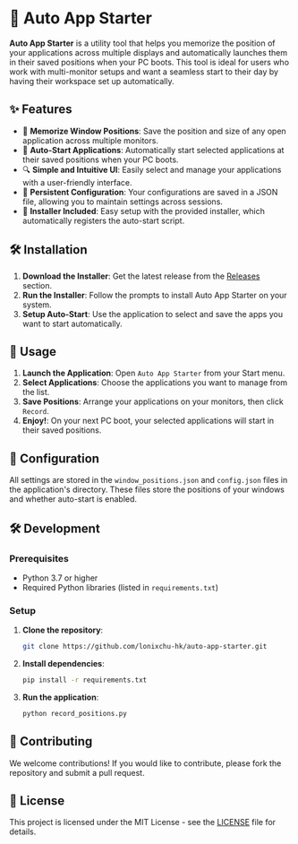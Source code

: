 # 🚀 Auto App Starter

**Auto App Starter** is a utility tool that helps you memorize the position of your applications across multiple displays and automatically launches them in their saved positions when your PC boots. This tool is ideal for users who work with multi-monitor setups and want a seamless start to their day by having their workspace set up automatically.

## ✨ Features

- 📌 **Memorize Window Positions**: Save the position and size of any open application across multiple monitors.
- 🔄 **Auto-Start Applications**: Automatically start selected applications at their saved positions when your PC boots.
- 🔍 **Simple and Intuitive UI**: Easily select and manage your applications with a user-friendly interface.
- 📝 **Persistent Configuration**: Your configurations are saved in a JSON file, allowing you to maintain settings across sessions.
- 🔧 **Installer Included**: Easy setup with the provided installer, which automatically registers the auto-start script.

## 🛠 Installation

1. **Download the Installer**: Get the latest release from the [Releases](#) section.
2. **Run the Installer**: Follow the prompts to install Auto App Starter on your system.
3. **Setup Auto-Start**: Use the application to select and save the apps you want to start automatically.

## 🚀 Usage

1. **Launch the Application**: Open `Auto App Starter` from your Start menu.
2. **Select Applications**: Choose the applications you want to manage from the list.
3. **Save Positions**: Arrange your applications on your monitors, then click `Record`.
4. **Enjoy!**: On your next PC boot, your selected applications will start in their saved positions.

## 📂 Configuration

All settings are stored in the `window_positions.json` and `config.json` files in the application's directory. These files store the positions of your windows and whether auto-start is enabled.

## 🛠️ Development

### Prerequisites

- Python 3.7 or higher
- Required Python libraries (listed in `requirements.txt`)

### Setup

1. **Clone the repository**:
   ```bash
   git clone https://github.com/lonixchu-hk/auto-app-starter.git
   ```
2. **Install dependencies**:
   ```bash
   pip install -r requirements.txt
   ```
3. **Run the application**:
   ```bash
   python record_positions.py
   ```

## 🤝 Contributing

We welcome contributions! If you would like to contribute, please fork the repository and submit a pull request.

## 📜 License

This project is licensed under the MIT License - see the [LICENSE](LICENSE) file for details.
